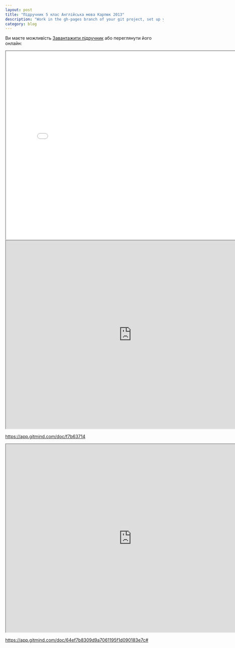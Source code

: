 ```yaml
---
layout: post
title: "Підручник 5 клас Англійська мова Карпюк 2013"
description: "Work in the gh-pages branch of your git project, set up your own domain with a CNAME"
category: blog
---
```


Ви маєте можливість [Завантажити підручник](/pdf/5_klas_anglijska_mova_karpjuk_2013.pdf) або переглянути його онлайн:


<iframe src = "/ViewerJS/#../pdf/5_klas_anglijska_mova_karpjuk_2013.pdf" width='800' height='600' allowfullscreen webkitallowfullscreen></iframe> 



<iframe src = "https://app.gitmind.com/doc/f7b63714" width='800' height='600' allowfullscreen webkitallowfullscreen></iframe> 


https://app.gitmind.com/doc/f7b63714



<iframe src = "https://app.gitmind.com/doc/64ef7b8309d9a7061195f1d090183e7c#" width='800' height='600' allowfullscreen webkitallowfullscreen></iframe> 



https://app.gitmind.com/doc/64ef7b8309d9a7061195f1d090183e7c#




